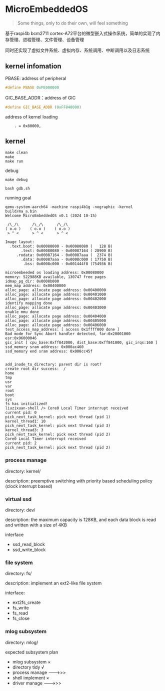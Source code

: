 # MicroEmbeddedOS

> Some things, only to do their own, will feel something

基于raspi4b bcm2711 cortex-A72平台的微型嵌入式操作系统，简单的实现了内存管理、进程管理、文件管理、设备管理

同时还实现了虚拟文件系统、虚拟内存、系统调用、中断调用以及日志系统

## kernel infomation

PBASE: address of peripheral

```c
#define PBASE 0xFE000000
```

GIC_BASE_ADDR：address of GIC

```c
#define GIC_BASE_ADDR (0xFF840000)
```

address of kernel loading

```shell
	. = 0x80000, 
```

## kernel

```shell
make clean
make
make run
```

debug

```shell
make debug
```

```shell
bash gdb.sh
```

running goal

```shell
qemu-system-aarch64 -machine raspi4b1g -nographic -kernel build/ma_a.bin
Welcome MicroEmbeddedOS v0.1 (2024 10-15)

 /\_/\      /\_/\      /\_/\
( o.o )    ( o.o )    ( o.o )
 > ^ <      > ^ <      > ^ <

Image layout:
  .text.boot: 0x00080000 - 0x00080080 (   128 B)
       .text: 0x00080080 - 0x00087164 ( 28900 B)
     .rodata: 0x00087164 - 0x00087aaa (  2374 B)
       .data: 0x00087aaa - 0x0008c000 ( 17750 B)
        .bss: 0x0008c000 - 0x001444f8 (754936 B)

microembeeded os loading address: 0x00080000
memory: 522988KB available, 130747 free pages
idmap_pg_dir: 0x0008b000
mem_map address: 0x00400000
alloc_page: allocate page address: 0x00400000
alloc_page: allocate page address: 0x00401000
alloc_page: allocate page address: 0x00402000
identify mapping done
alloc_page: allocate page address: 0x00403000
enable mmu done
alloc_page: allocate page address: 0x00404000
alloc_page: allocate page address: 0x00405000
alloc_page: allocate page address: 0x00406000
test_access_map_address: [ access 0x1ffff000 done ]
Bad mode for Sync Abort handler detected, far:0x20001000 esr:0x96000046
gic_init [ cpu_base:0xff842000, dist_base:0xff841000, gic_irqs:160 ]
ssd_memory sram address: 0x000ac460
ssd_memory end sram address: 0x000cc45f


add_inode_to_directory: parent dir is root?
create root dir success:  /
home
tmp
usr
var
root
boot
sys
fs has initialized!
liuzixuan-shell /> Core0 Local Timer interrupt received
current pid: 0
pick_next_task_kernel: pick next thread (pid 1)
kernel_thread1: 10
pick_next_task_kernel: pick next thread (pid 3)
kernel_thread3: 3
pick_next_task_kernel: pick next thread (pid 2)
Core0 Local Timer interrupt received
current pid: 2
pick_next_task_kernel: pick next thread (pid 2)
```

### process manage

directory: kernel/

description: preemptive switching with priority based scheduling policy (clock interrupt based)


### virtual ssd

directory: dev/

description: the maximum capacity is 128KB, and each data block is read and written with a size of 4KB

interface
- ssd_read_block
- ssd_write_block

### file system

directory: fs/

description: implement an ext2-like file system

interface:
- ext2fs_create
- fs_write
- fs_read
- fs_close

### mlog subsystem

directory: mlog/


expected subsystem plan

- mlog subsystem ×
- directory tidy √
- process manage --->>>
- shell implement ×
- driver manage --->>>